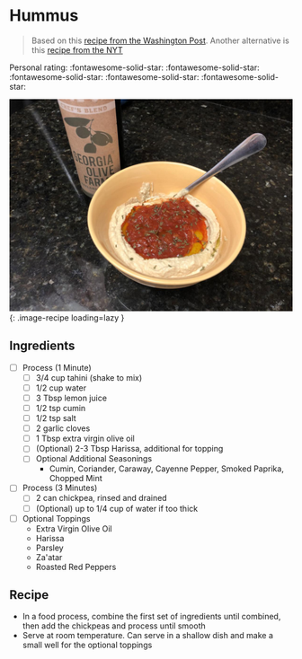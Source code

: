 # Hummus

> Based on this [recipe from the Washington Post](https://www.washingtonpost.com/recipes/speedy-homemade-hummus/16549/). Another alternative is this [recipe from the NYT](https://cooking.nytimes.com/recipes/12703-hummus)

<!-- {cts} rating=5; (User can specify rating on scale of 1-5) -->

Personal rating: :fontawesome-solid-star: :fontawesome-solid-star: :fontawesome-solid-star: :fontawesome-solid-star: :fontawesome-solid-star:

<!-- {cte} -->

<!-- {cts} name_image=hummus.jpeg; (User can specify image name) -->

![hummus.jpeg](./hummus.jpeg){: .image-recipe loading=lazy }

<!-- {cte} -->

## Ingredients

<!-- FIXME: The indented bullets don't appear correctly. May need to change spacing -->

- [ ] Process (1 Minute)
    - [ ] 3/4 cup tahini (shake to mix)
    - [ ] 1/2 cup water
    - [ ] 3 Tbsp lemon juice
    - [ ] 1/2 tsp cumin
    - [ ] 1/2 tsp salt
    - [ ] 2 garlic cloves
    - [ ] 1 Tbsp extra virgin olive oil
    - [ ] (Optional) 2-3 Tbsp Harissa, additional for topping
    - [ ] Optional Additional Seasonings
        - Cumin, Coriander, Caraway, Cayenne Pepper, Smoked Paprika, Chopped Mint
- [ ] Process (3 Minutes)
    - [ ] 2 can chickpea, rinsed and drained
    - [ ] (Optional) up to 1/4 cup of water if too thick
- [ ] Optional Toppings
    - Extra Virgin Olive Oil
    - Harissa
    - Parsley
    - Za'atar
    - Roasted Red Peppers

## Recipe

- In a food process, combine the first set of ingredients until combined, then add the chickpeas and process until smooth
- Serve at room temperature. Can serve in a shallow dish and make a small well for the optional toppings
